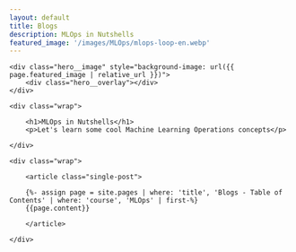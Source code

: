 ```yaml
---
layout: default
title: Blogs
description: MLOps in Nutshells
featured_image: '/images/MLOps/mlops-loop-en.webp'
---
```


<section class="hero hero--single">

	<div class="hero__image" style="background-image: url({{ page.featured_image | relative_url }})">
		<div class="hero__overlay"></div>
	</div>

	<div class="wrap">

		<h1>MLOps in Nutshells</h1>
		<p>Let's learn some cool Machine Learning Operations concepts</p>

	</div>

</section>

<section class="single">

	<div class="wrap">

		<article class="single-post">

		{%- assign page = site.pages | where: 'title', 'Blogs - Table of Contents' | where: 'course', 'MLOps' | first-%}
		{{page.content}}

		</article>

	</div>

</section>